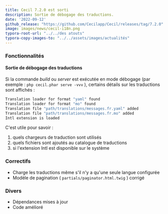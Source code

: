 ```yaml
---
title: Cecil 7.2.0 est sorti
description: Sortie de débogage des traductions.
date: '2022-09-12'
github_release: "https://github.com/Cecilapp/Cecil/releases/tag/7.2.0"
image: images/news/cecil-i18n.png
typora-root-url: "../../des atouts"
typora-copy-images-to: "../../assets/images/actualités"
---
```


### Fonctionnalités

#### Sortie de débogage des traductions

Si la commande *build* ou *server* est exécutée en mode débogage (par exemple : `php cecil.phar serve -vvv` ), certains détails sur les traductions sont affichés :

```bash
Translation loader for format "yaml" found
Translation loader for format "mo" found
Translation file "path/translations/messages.fr.yaml" added
Translation file "path/translations/messages.fr.mo" added
Intl extension is loaded
```

C'est utile pour savoir :

1. quels chargeurs de traduction sont utilisés
2. quels fichiers sont ajoutés au catalogue de traductions
3. si l'extension Intl est disponible sur le système

### Correctifs

- Charge les traductions même s'il n'y a qu'une seule langue configurée
- Modèle de pagination ( `partials/paginator.html.twig` ) corrigé

### Divers

- Dépendances mises à jour
- Code amélioré
